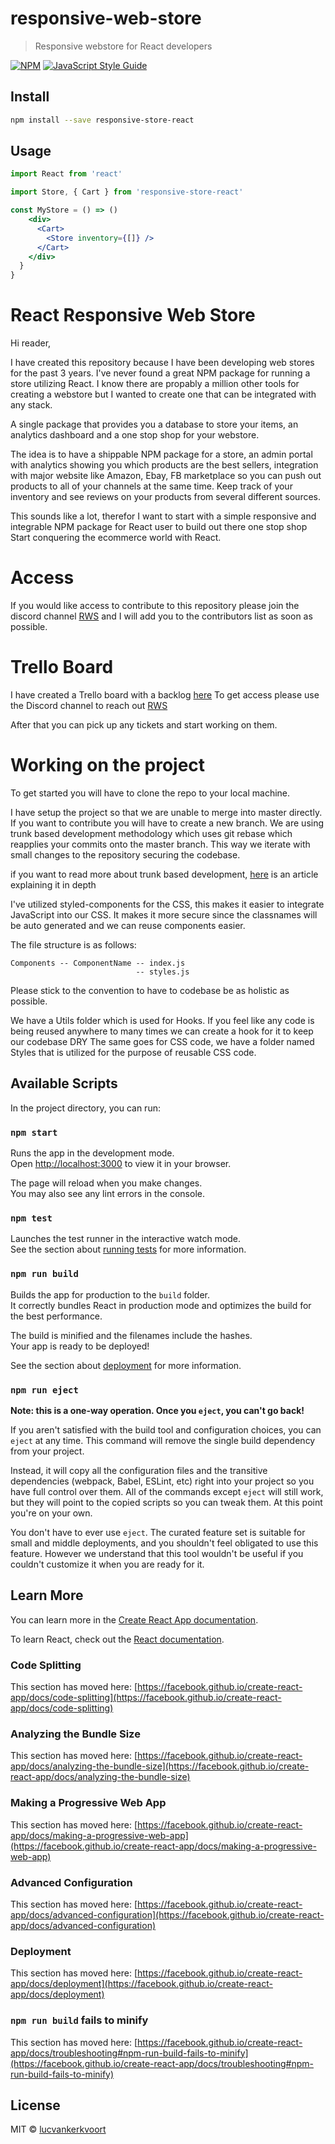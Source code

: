 # responsive-web-store

> Responsive webstore for React developers

[![NPM](https://img.shields.io/npm/v/responsive-store-react.svg)](https://www.npmjs.com/package/responsive-store-react) [![JavaScript Style Guide](https://img.shields.io/badge/code_style-standard-brightgreen.svg)](https://standardjs.com)

## Install

```bash
npm install --save responsive-store-react
```

## Usage

```jsx
import React from 'react'

import Store, { Cart } from 'responsive-store-react'

const MyStore = () => ()
    <div>
      <Cart>
        <Store inventory={[]} />
      </Cart>
    </div>
  }
}
```

# React Responsive Web Store

Hi reader,

I have created this repository because I have been developing web stores for the past 3 years.
I've never found a great NPM package for running a store utilizing React.
I know there are propably a million other tools for creating a webstore but I wanted to create one
that can be integrated with any stack.

A single package that provides you a database to store your items, an analytics dashboard and a one stop shop for your webstore.

The idea is to have a shippable NPM package for a store, an admin portal with analytics showing you which products are the best sellers,
integration with major website like Amazon, Ebay, FB marketplace so you can push out products to all of your channels at the same time.
Keep track of your inventory and see reviews on your products from several different sources.

This sounds like a lot, therefor I want to start with a simple responsive and integrable NPM package for React user to build out there one stop shop
Start conquering the ecommerce world with React.

# Access

If you would like access to contribute to this repository please join the discord channel [RWS](https://discord.gg/NAZzpTDq) and
I will add you to the contributors list as soon as possible.

# Trello Board

I have created a Trello board with a backlog [here](https://trello.com/b/o1ygQeAq/responsive-web-store)
To get access please use the Discord channel to reach out [RWS](https://discord.gg/NAZzpTDq)

After that you can pick up any tickets and start working on them.

# Working on the project

To get started you will have to clone the repo to your local machine.

I have setup the project so that we are unable to merge into master directly.
If you want to contribute you will have to create a new branch.
We are using trunk based development methodology which uses git rebase which reapplies your commits onto the master branch.
This way we iterate with small changes to the repository securing the codebase.

if you want to read more about trunk based development, [here](https://www.atlassian.com/continuous-delivery/continuous-integration/trunk-based-development#:~:text=What%20is%20trunk%2Dbased%20development,streamlines%20merging%20and%20integration%20phases.) is an article explaining it in depth

I've utilized styled-components for the CSS, this makes it easier to integrate JavaScript into our CSS.
It makes it more secure since the classnames will be auto generated and we can reuse components easier.

The file structure is as follows:

```
Components -- ComponentName -- index.js
                            -- styles.js
```

Please stick to the convention to have to codebase be as holistic as possible.

We have a Utils folder which is used for Hooks.
If you feel like any code is being reused anywhere to many times we can create a hook for it to keep our codebase DRY
The same goes for CSS code, we have a folder named Styles that is utilized for the purpose of reusable CSS code.

## Available Scripts

In the project directory, you can run:

### `npm start`

Runs the app in the development mode.\
Open [http://localhost:3000](http://localhost:3000) to view it in your browser.

The page will reload when you make changes.\
You may also see any lint errors in the console.

### `npm test`

Launches the test runner in the interactive watch mode.\
See the section about [running tests](https://facebook.github.io/create-react-app/docs/running-tests) for more information.

### `npm run build`

Builds the app for production to the `build` folder.\
It correctly bundles React in production mode and optimizes the build for the best performance.

The build is minified and the filenames include the hashes.\
Your app is ready to be deployed!

See the section about [deployment](https://facebook.github.io/create-react-app/docs/deployment) for more information.

### `npm run eject`

**Note: this is a one-way operation. Once you `eject`, you can't go back!**

If you aren't satisfied with the build tool and configuration choices, you can `eject` at any time. This command will remove the single build dependency from your project.

Instead, it will copy all the configuration files and the transitive dependencies (webpack, Babel, ESLint, etc) right into your project so you have full control over them. All of the commands except `eject` will still work, but they will point to the copied scripts so you can tweak them. At this point you're on your own.

You don't have to ever use `eject`. The curated feature set is suitable for small and middle deployments, and you shouldn't feel obligated to use this feature. However we understand that this tool wouldn't be useful if you couldn't customize it when you are ready for it.

## Learn More

You can learn more in the [Create React App documentation](https://facebook.github.io/create-react-app/docs/getting-started).

To learn React, check out the [React documentation](https://reactjs.org/).

### Code Splitting

This section has moved here: [https://facebook.github.io/create-react-app/docs/code-splitting](https://facebook.github.io/create-react-app/docs/code-splitting)

### Analyzing the Bundle Size

This section has moved here: [https://facebook.github.io/create-react-app/docs/analyzing-the-bundle-size](https://facebook.github.io/create-react-app/docs/analyzing-the-bundle-size)

### Making a Progressive Web App

This section has moved here: [https://facebook.github.io/create-react-app/docs/making-a-progressive-web-app](https://facebook.github.io/create-react-app/docs/making-a-progressive-web-app)

### Advanced Configuration

This section has moved here: [https://facebook.github.io/create-react-app/docs/advanced-configuration](https://facebook.github.io/create-react-app/docs/advanced-configuration)

### Deployment

This section has moved here: [https://facebook.github.io/create-react-app/docs/deployment](https://facebook.github.io/create-react-app/docs/deployment)

### `npm run build` fails to minify

This section has moved here: [https://facebook.github.io/create-react-app/docs/troubleshooting#npm-run-build-fails-to-minify](https://facebook.github.io/create-react-app/docs/troubleshooting#npm-run-build-fails-to-minify)

## License

MIT © [lucvankerkvoort](https://github.com/lucvankerkvoort)

